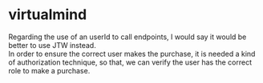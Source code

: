 # virtualmind

Regarding the use of an userId to call endpoints, I would say it would be better to use JTW instead.  
In order to ensure the correct user makes the purchase, it is needed a kind of authorization technique, so that, we can verify the user has the correct role to make a purchase.
